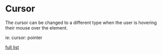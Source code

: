 # Cursor
The cursor can be changed to a different type when the user is hovering their mouse over the element.

ie: cursor: pointer

[full list](https://www.w3schools.com/cssref/pr_class_cursor.php)

